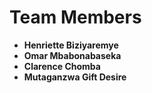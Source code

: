 # Team Members

- **Henriette Biziyaremye**
- **Omar Mbabonabaseka**
- **Clarence Chomba**
- **Mutaganzwa Gift Desire**
